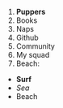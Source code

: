 1. **Puppers**
2. Books
3. Naps
4. Github
5. Community
6. My squad
7. Beach:
  * **Surf**
  * *Sea*
  * Beach

